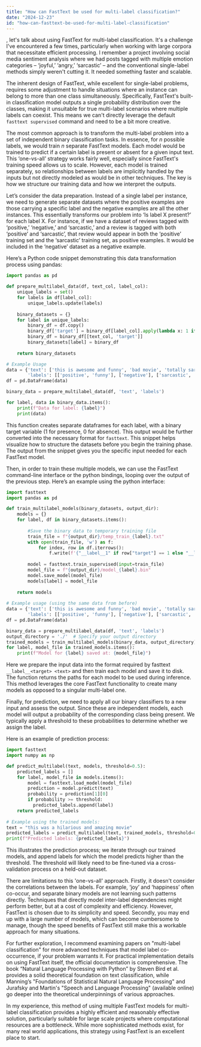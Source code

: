 ```yaml
---
title: "How can FastText be used for multi-label classification?"
date: "2024-12-23"
id: "how-can-fasttext-be-used-for-multi-label-classification"
---
```


, let's talk about using FastText for multi-label classification. It's a challenge I've encountered a few times, particularly when working with large corpora that necessitate efficient processing. I remember a project involving social media sentiment analysis where we had posts tagged with multiple emotion categories – ‘joyful,’ ‘angry,’ ‘sarcastic’ – and the conventional single-label methods simply weren't cutting it. It needed something faster and scalable.

The inherent design of FastText, while excellent for single-label problems, requires some adjustment to handle situations where an instance can belong to more than one class simultaneously. Specifically, FastText's built-in classification model outputs a single probability distribution over the classes, making it unsuitable for true multi-label scenarios where multiple labels can coexist. This means we can't directly leverage the default `fasttext supervised` command and need to be a bit more creative.

The most common approach is to transform the multi-label problem into a set of independent binary classification tasks. In essence, for *n* possible labels, we would train *n* separate FastText models. Each model would be trained to predict if a certain label is present or absent for a given input text. This ‘one-vs-all’ strategy works fairly well, especially since FastText's training speed allows us to scale. However, each model is trained separately, so relationships between labels are implicitly handled by the inputs but not directly modeled as would be in other techniques. The key is how we structure our training data and how we interpret the outputs.

Let’s consider the data preparation. Instead of a single label per instance, we need to generate separate datasets where the positive examples are those carrying a specific label and the negative examples are all the other instances. This essentially transforms our problem into ‘Is label X present?’ for each label X. For instance, if we have a dataset of reviews tagged with ‘positive,’ ‘negative,’ and ‘sarcastic,’ and a review is tagged with both ‘positive’ and ‘sarcastic’, that review would appear in both the ‘positive’ training set and the ‘sarcastic’ training set, as positive examples. It would be included in the ‘negative’ dataset as a negative example.

Here’s a Python code snippet demonstrating this data transformation process using pandas:

```python
import pandas as pd

def prepare_multilabel_data(df, text_col, label_col):
    unique_labels = set()
    for labels in df[label_col]:
        unique_labels.update(labels)
    
    binary_datasets = {}
    for label in unique_labels:
        binary_df = df.copy()
        binary_df['target'] = binary_df[label_col].apply(lambda x: 1 if label in x else 0)
        binary_df = binary_df[[text_col, 'target']]
        binary_datasets[label] = binary_df
    
    return binary_datasets

# Example Usage
data = {'text': ['this is awesome and funny', 'bad movie', 'totally sarcastic and great'],
        'labels': [['positive', 'funny'], ['negative'], ['sarcastic', 'positive']]}
df = pd.DataFrame(data)

binary_data = prepare_multilabel_data(df, 'text', 'labels')

for label, data in binary_data.items():
    print(f"Data for label: {label}")
    print(data)
```

This function creates separate dataframes for each label, with a binary target variable (1 for presence, 0 for absence). This output would be further converted into the necessary format for `fasttext`. This snippet helps visualize how to structure the datasets before you begin the training phase. The output from the snippet gives you the specific input needed for each FastText model.

Then, in order to train these multiple models, we can use the FastText command-line interface or the python bindings, looping over the output of the previous step. Here’s an example using the python interface:

```python
import fasttext
import pandas as pd

def train_multilabel_models(binary_datasets, output_dir):
    models = {}
    for label, df in binary_datasets.items():
        
        #Save the binary data to temporary training file
        train_file = f"{output_dir}/temp_train_{label}.txt"
        with open(train_file, 'w') as f:
            for index, row in df.iterrows():
                f.write(f'{"__label__1" if row["target"] == 1 else "__label__0"} {row["text"]}\n')
                
        model = fasttext.train_supervised(input=train_file)
        model_file = f"{output_dir}/model_{label}.bin"
        model.save_model(model_file)
        models[label] = model_file
        
    return models
    
# Example usage (using the same data from before)
data = {'text': ['this is awesome and funny', 'bad movie', 'totally sarcastic and great'],
        'labels': [['positive', 'funny'], ['negative'], ['sarcastic', 'positive']]}
df = pd.DataFrame(data)

binary_data = prepare_multilabel_data(df, 'text', 'labels')
output_directory = './'  # Specify your output directory
trained_models = train_multilabel_models(binary_data, output_directory)
for label, model_file in trained_models.items():
    print(f"Model for {label} saved at: {model_file}")

```

Here we prepare the input data into the format required by fasttext `__label__<target> <text>` and then train each model and save it to disk. The function returns the paths for each model to be used during inference. This method leverages the core FastText functionality to create many models as opposed to a singular multi-label one.

Finally, for prediction, we need to apply all our binary classifiers to a new input and assess the output. Since these are independent models, each model will output a probability of the corresponding class being present. We typically apply a threshold to these probabilities to determine whether we assign the label.

Here is an example of prediction process:

```python
import fasttext
import numpy as np

def predict_multilabel(text, models, threshold=0.5):
    predicted_labels = []
    for label, model_file in models.items():
        model = fasttext.load_model(model_file)
        prediction = model.predict(text)
        probability = prediction[1][0]
        if probability >= threshold:
          predicted_labels.append(label)
    return predicted_labels
    
# Example using the trained models:
text = "this was a hilarious and amazing movie"
predicted_labels = predict_multilabel(text, trained_models, threshold=0.6)
print(f"Predicted labels: {predicted_labels}")
```
This illustrates the prediction process; we iterate through our trained models, and append labels for which the model predicts higher than the threshold. The threshold will likely need to be fine-tuned via a cross-validation process on a held-out dataset.

There are limitations to this 'one-vs-all' approach. Firstly, it doesn't consider the correlations between the labels. For example, ‘joy’ and ‘happiness’ often co-occur, and separate binary models are not learning such patterns directly. Techniques that directly model inter-label dependencies might perform better, but at a cost of complexity and efficiency. However, FastText is chosen due to its simplicity and speed. Secondly, you may end up with a large number of models, which can become cumbersome to manage, though the speed benefits of FastText still make this a workable approach for many situations.

For further exploration, I recommend examining papers on "multi-label classification" for more advanced techniques that model label co-occurrence, if your problem warrants it. For practical implementation details on using FastText itself, the official documentation is comprehensive. The book “Natural Language Processing with Python” by Steven Bird et al. provides a solid theoretical foundation on text classification, while Manning’s "Foundations of Statistical Natural Language Processing" and Jurafsky and Martin's "Speech and Language Processing" (available online) go deeper into the theoretical underpinnings of various approaches.

In my experience, this method of using multiple FastText models for multi-label classification provides a highly efficient and reasonably effective solution, particularly suitable for large scale projects where computational resources are a bottleneck. While more sophisticated methods exist, for many real world applications, this strategy using FastText is an excellent place to start.
